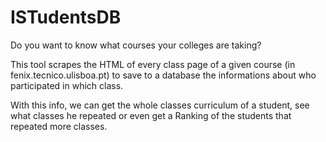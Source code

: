 # ISTudentsDB
Do you want to know what courses your colleges are taking?

This tool scrapes the HTML of every class page of a given course (in fenix.tecnico.ulisboa.pt) to save to a database the informations about who participated in which class.

With this info, we can get the whole classes curriculum of a student, see what classes he repeated or even get a Ranking of the students that repeated more classes.
